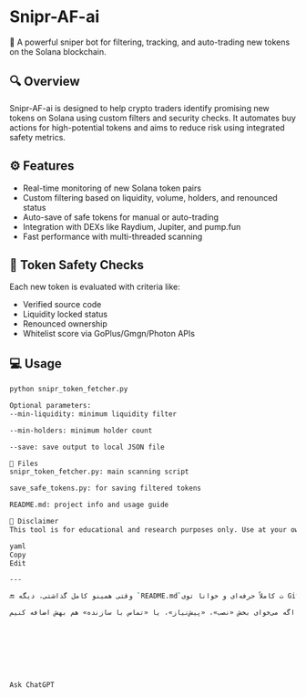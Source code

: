 # Snipr-AF-ai

🚀 A powerful sniper bot for filtering, tracking, and auto-trading new tokens on the Solana blockchain.

## 🔍 Overview

Snipr-AF-ai is designed to help crypto traders identify promising new tokens on Solana using custom filters and security checks. It automates buy actions for high-potential tokens and aims to reduce risk using integrated safety metrics.

## ⚙️ Features

- Real-time monitoring of new Solana token pairs
- Custom filtering based on liquidity, volume, holders, and renounced status
- Auto-save of safe tokens for manual or auto-trading
- Integration with DEXs like Raydium, Jupiter, and pump.fun
- Fast performance with multi-threaded scanning

## 🧪 Token Safety Checks

Each new token is evaluated with criteria like:
- Verified source code
- Liquidity locked status
- Renounced ownership
- Whitelist score via GoPlus/Gmgn/Photon APIs

## 💻 Usage

```bash
python snipr_token_fetcher.py

Optional parameters:
--min-liquidity: minimum liquidity filter

--min-holders: minimum holder count

--save: save output to local JSON file

📁 Files
snipr_token_fetcher.py: main scanning script

save_safe_tokens.py: for saving filtered tokens

README.md: project info and usage guide

🔐 Disclaimer
This tool is for educational and research purposes only. Use at your own risk. Always do your own research (DYOR) before investing in new tokens.

yaml
Copy
Edit

---

🔚 وقتی همینو کامل گذاشتی، دیگه `README.md`ت کاملاً حرفه‌ای و خوانا توی GitHub نمایش داده میشه ✅

بگو اگه می‌خوای بخش «نصب»، «پیش‌نیاز»، یا «تماس با سازنده» هم بهش اضافه کنیم.








Ask ChatGPT


